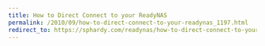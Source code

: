 ```yaml
---
title: How to Direct Connect to your ReadyNAS
permalink: /2010/09/how-to-direct-connect-to-your-readynas_1197.html
redirect_to: https://sphardy.com/readynas/how-to-direct-connect-to-your-readynas/
---
```

